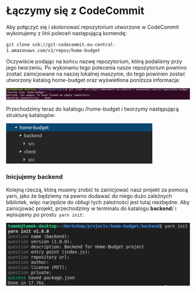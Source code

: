 # Łączymy się z CodeCommit

Aby połączyć się i skolonować repozytorium utworzone w CodeCommit wykonujemy z linii poleceń następującą komendę:

```text
git clone ssh://git-codecommit.eu-central-1.amazonaws.com/v1/repos/home-budget
```

Oczywiście podając na końcu nazwę repozytorium, którą podaliśmy przy jego tworzeniu. Po wykonaniu tego polecenia nasze repozytorium powinno zostać zainicjowane na naszej lokalnej maszynie, do tego powinien zostać utworzony katalog home-budget oraz wyświetlona poniższa informacja:

![](../.gitbook/assets/screenshot-from-2018-04-25-15-57-05.png)

Przechodzimy teraz do katalogu /home-budget i tworzymy następującą strukturę katalogów:

![](../.gitbook/assets/screenshot-from-2018-04-25-13-00-14%20%281%29.png)

### Inicjujemy backend

Kolejną rzeczą, którą musimy zrobić to zainicjować nasz projekt za pomocą yarn, jako że będziemy na pewno dodawać do niego dużo zależnych bibliotek, więc narzędzie do obługi tych zależności jest tutaj niezbędne. Aby zainicjować projekt, przechodzimy w terminalu do katalogu **backend**/ i wpisujemy po prostu` yarn init`:

![](../.gitbook/assets/screenshot-from-2018-04-25-13-13-45.png)

